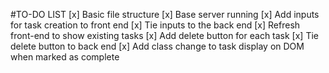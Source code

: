 #TO-DO LIST
[x] Basic file structure
[x] Base server running
[x] Add inputs for task creation to front end
[x] Tie inputs to the back end
[x] Refresh front-end to show existing tasks
[x] Add delete button for each task
[x] Tie delete button to back end
[x] Add class change to task display on DOM when marked as complete
